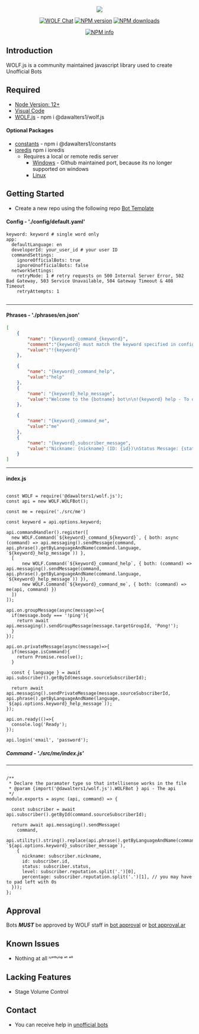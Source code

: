 <div align="center">
  <br />
  <p>
    <img src = https://i.imgur.com/Rrylen8.png/>
  <p>
    <a href="https://wolf.live/unofficial+bots"><img src="https://img.shields.io/badge/WOLF-Chat-blue" alt="WOLF Chat" /></a>
   <a href="https://www.npmjs.com/package/@dawalters1/wolf.js"><img src="https://img.shields.io/npm/v/@dawalters1/wolf.js.svg?maxAge=3600" alt="NPM version" /></a>
    <a href="https://www.npmjs.com/package/@dawalters1/wolf.js"><img src="https://img.shields.io/npm/dt/@dawalters1/wolf.js.svg?maxAge=3600" alt="NPM downloads" /></a>
 
  </p>
  <p>
    <a href="https://nodei.co/npm/@dawalters1/wolf.js/"><img src="https://nodei.co/npm/@dawalters1/wolf.js.png?downloads=true&stars=true" alt="NPM info" /></a>
  </p>
</div>

## Introduction

WOLF.js is a community maintained javascript library used to create Unofficial Bots

## Required

- [Node Version: 12+](https://nodejs.org/en/download/)
- [Visual Code](https://code.visualstudio.com/download)
- [WOLF.js](https://www.npmjs.com/package/@dawalters1/wolf.js) - npm i @dawalters1/wolf.js

#### Optional Packages

- [constants](https://www.npmjs.com/package/@dawalters1/constants) - npm i @dawalters1/constants
- [ioredis](https://www.npmjs.com/package/ioredis) npm i ioredis
  - Requires a local or remote redis server
    - [Windows](https://github.com/tporadowski/redis/releases/tag/v5.0.10) - Github maintained port, because its no longer supported on windows
    - [Linux](https://redis.io/download)

## Getting Started 

- Create a new repo using the following repo [Bot Template](https://github.com/dawalters1/Bot-Template)

#### Config - './config/default.yaml'

```YML
keyword: keyword # single word only
app:
  defaultLanguage: en
  developerId: your_user_id # your user ID
  commandSettings:
    ignoreOfficialBots: true
    ignoreUnofficialBots: false
  networkSettings:
    retryMode: 1 # retry requests on 500 Internal Server Error, 502 Bad Gateway, 503 Service Unavailable, 504 Gateway Timeout & 408 Timeout
    retryAttempts: 1
    
```
---
#### Phrases - './phrases/en.json'
```JSON
[
    {
        "name": "{keyword}_command_{keyword}",
        "comment":"{keyword} must match the keyword specified in config yaml",
        "value":"!{keyword}"
    },

    {
        "name": "{keyword}_command_help",
        "value":"help"
    },
    {
        "name": "{keyword}_help_message",
        "value":"Welcome to the {botname} bot\n\n!{keyword} help - To display this message\n!{keyword} me - Display basic information about your profile"
    },

    {
        "name": "{keyword}_command_me",
        "value":"me"
    },
    {
        "name": "{keyword}_subscriber_message",
        "value":"Nickname: {nickname} (ID: {id})\nStatus Message: {status}\nLevel: {level} ({percentage}% completed)"
    }
]
```
---
#### index.js
```JS

const WOLF = require('@dawalters1/wolf.js');
const api = new WOLF.WOLFBot();

const me = require('./src/me')

const keyword = api.options.keyword;

api.commandHandler().register([
  new WOLF.Command(`${keyword}_command_${keyword}`, { both: async (command) => api.messaging().sendMessage(command, api.phrase().getByLanguageAndName(command.language, `${keyword}_help_message`)) },
  [
      new WOLF.Command(`${keyword}_command_help`, { both: (command) => api.messaging().sendMessage(command, api.phrase().getByLanguageAndName(command.language, `${keyword}_help_message`)) }),
      new WOLF.Command(`${keyword}_command_me`, { both: (command) => me(api, command) })
  ])
]);

api.on.groupMessage(async(message)=>{
  if(message.body === '!ping'){
    return await api.messaging().sendGroupMessage(message.targetGroupId, 'Pong!');
  }
});

api.on.privateMessage(async(message)=>{
  if(message.isCommand){
    return Promise.resolve();
  }

  const { language } = await api.subscriber().getById(message.sourceSubscriberId);

  return await api.messaging().sendPrivateMessage(message.sourceSubscriberId, api.phrase().getByLanguageAndName(language, `${api.options.keyword}_help_message`));
});

api.on.ready(()=>{
  console.log('Ready');
});

api.login('email', 'password');

```
##### Command - './src/me/index.js'
---
```JS

/**
 * Declare the paramater type so that intellisense works in the file
 * @param {import('@dawalters1/wolf.js').WOLFBot } api - The api
 */
module.exports = async (api, command) => {

  const subscriber = await api.subscriber().getById(command.sourceSubscriberId);

  return await api.messaging().sendMessage(
    command,
    api.utility().string().replace(api.phrase().getByLanguageAndName(command.language, `${api.options.keyword}_subscriber_message`), 
    {
      nickname: subscriber.nickname,
      id: subscriber.id,
      status: subscriber.status,
      level: subscriber.reputation.split('.')[0],
      percentage: subscriber.reputation.split('.')[1], // you may have to pad left with 0s
  }));
};

```

## Approval

Bots _**MUST**_ be approved by WOLF staff in [bot approval](http://wolflive.com/bot+approval?r=80280172) or [bot approval.ar](http://wolflive.com/bot+approval.ar?r=80280172)

## Known Issues

- Nothing at all ᴺᵒᵗʰᶦⁿᵍ ᵃᵗ ᵃˡˡ

## Lacking Features

- Stage Volume Control 

## Contact

- You can receive help in [unofficial bots](https://wolf.live/unofficial+bots)
